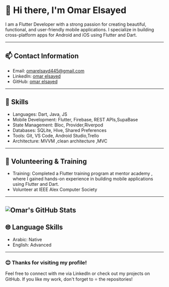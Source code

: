 # 👋 Hi there, I'm Omar Elsayed  

I am a Flutter Developer with a strong passion for creating beautiful, functional, and user-friendly mobile applications. I specialize in building cross-platform apps for Android and iOS using Flutter and Dart.  

---

## 📫 Contact Information  
- Email: [omarelsayd445@gmail.com](mailto:omarelsayd445@gmail.com)  
- LinkedIn: [omar elsayed](https://www.linkedin.com/in/omar-el-sayd-9a4a41271/)  
- GitHub: [omar elsayed](https://github.com/omarelsaid)  

---

## 🚀 Skills  
- Languages: Dart, Java, JS  
- Mobile Development: Flutter, Firebase, REST APIs,SupaBase  
- State Management: Bloc, Provider,Riverpod  
- Databases: SQLite, Hive, Shared Preferences  
- Tools: Git, VS Code, Android Studio,Trello
-   Architecture: MVVM ,clean architecture ,MVC 


---

## 🤝 Volunteering & Training  
- Training: Completed a Flutter training program at mentor academy , where I gained hands-on experience in building mobile applications using Flutter and Dart.  
- Volunteer at IEEE Alex Computer Society  

---
![Omar's GitHub Stats](https://github-readme-stats.vercel.app/api?username=omarelsaid&show_icons=true&theme=tokyonight&count_private=true)
---
## 🌐 Language Skills  
- Arabic: Native  
- English: Advanced  

---

### 😊 Thanks for visiting my profile!  
Feel free to connect with me via LinkedIn or check out my projects on GitHub. If you like my work, don't forget to ⭐ the repositories!
